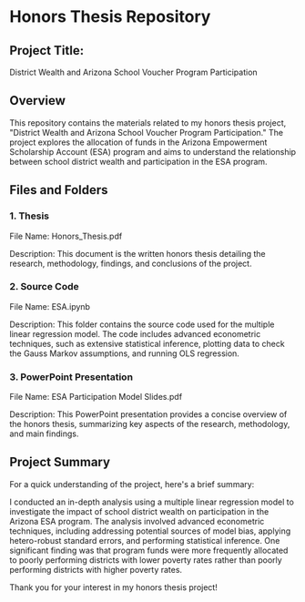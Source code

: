 # Honors Thesis Repository

## Project Title: 

District Wealth and Arizona School Voucher Program Participation

## Overview

This repository contains the materials related to my honors thesis project, "District Wealth and Arizona School Voucher Program Participation." The project explores the allocation of funds in the Arizona Empowerment Scholarship Account (ESA) program and aims to understand the relationship between school district wealth and participation in the ESA program.

## Files and Folders
### 1. Thesis

File Name: Honors_Thesis.pdf

Description: This document is the written honors thesis detailing the research, methodology, findings, and conclusions of the project.

### 2. Source Code

File Name: ESA.ipynb

Description: This folder contains the source code used for the multiple linear regression model. The code includes advanced econometric techniques, such as extensive statistical inference, plotting data to check the Gauss Markov assumptions, and running OLS regression.

### 3. PowerPoint Presentation

File Name: ESA Participation Model Slides.pdf

Description: This PowerPoint presentation provides a concise overview of the honors thesis, summarizing key aspects of the research, methodology, and main findings.

## Project Summary

For a quick understanding of the project, here's a brief summary:

I conducted an in-depth analysis using a multiple linear regression model to investigate the impact of school district wealth on participation in the Arizona ESA program. The analysis involved advanced econometric techniques, including addressing potential sources of model bias, applying hetero-robust standard errors, and performing statistical inference. One significant finding was that program funds were more frequently allocated to poorly performing districts with lower poverty rates rather than poorly performing districts with higher poverty rates.

Thank you for your interest in my honors thesis project!
